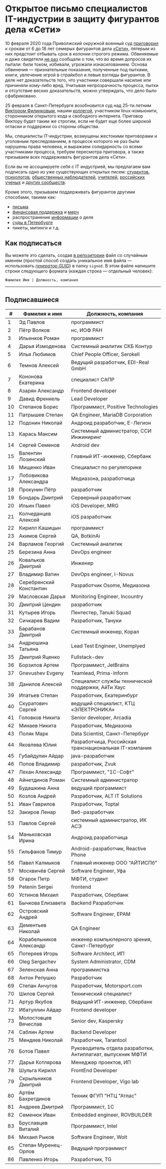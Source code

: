 # Открытое письмо специалистов IT-индустрии в защиту фигурантов дела «Сети» 

10 февраля 2020 года Приволжский окружной военный суд [приговорил](https://zona.media/news/2020/02/10/pnz18) к срокам от 6 до 18 лет семерых фигурантов дела [«Сети»](https://meduza.io/feature/2018/06/14/ya-sdalsya-prakticheski-srazu-kak-fsb-pod-pytkami-vybivaet-priznaniya-u-antifashistov), пятерым из них предстоит отбывать срок в колонии строгого режима. Обвиняемые и даже свидетели [не раз](https://twitter.com/sssmirnov/status/1226767770668404736) сообщали о том, что во время допросов их пытали: били током, избивали, угрожали изнасилованием. Основа обвинения — признательные показания, полученные под пытками, книги, увлечение игрой в страйкбол и левые взгляды фигурантов. В деле нет доказательств того, что участники совершали насилие или причиняли кому-либо вред. Учитывая непрозрачность процесса, пытки и отсутствие веских доказательств, можно утверждать, что дело было сфабриковано. 

25 февраля в Санкт-Петербурге возобновится суд над 25-ти летним [Виктором Филинковым](https://rupression.com/person/viktor-filinkov/), нашим [коллегой](https://github.com/RussianBruteForce), участником linux-комьюнити, сторонником открытого кода и свободного интернета. Приговор Виктору будет таким же строгим, если не будет еще более широкой огласки и поддержки со стороны общества. 

Мы, специалисты IT-индустрии, возмущены жестокими приговорами и уголовным преследованием, в процессе которого не раз были нарушены права человека, и выражаем солидарность со всеми участниками процесса, требуем пересмотра приговора, а также призываем всех поддерживать фигурантов дела «Сети». 

Если вы не ассоциируете себя с IT индустрией, мы предлагаем вам подписать одно из уже существующих открытых писем: [студентов](https://doxajournal.ru/support_networkcase), [психологов](https://docs.google.com/forms/d/e/1FAIpQLSfS7j5wJEcY3uggSpL4yp9YHuYKyVTrZLP_WBbnyytx5O9z-A/viewform), [общественных наблюдателей](https://www.facebook.com/story.php?story_fbid=2670390803075933&id=100003151178607), [учителей](https://pedagog-prof.org/novosti/privlech-vinovnykh-v-primenenii-pytok-zayavlenie-profsoyuza-uchitel-po-delu-seti), [российских ученых](http://scientific.ru/zayavlenie-po-delu-seti/) и [других сообществ](https://rupression.com/2020/02/15/we-are-network/).

Кроме этого, призываем поддерживать фигурантов другими способами, такими как: 
* [письма](http://rosuznik.org/arrests)
* [финансовая поддержка](https://rupression.com/support/) и [мерч](https://rupression.com/merch/)
* распространение [информации](https://rupression.com/kak-fsb-fabrikuet-delo-terrorizme-protiv-antifashistov-v-rossii/) о деле
* [суды в Петербурге](https://afisha.zona.media/)
* пикеты, митинги и т.д.

## Как подписаться

Вы можете это сделать, создав [в репозитории](https://github.com/developers-against-repressions/network-case) файл со случайным именем (простой способ создать уникальное имя файла — использовать *[генератор GUID](https://www.guidgenerator.com/online-guid-generator.aspx)*) в папку `signed`. В этом файле напишите строки
следующего формата (каждая строка — отдельный человек):
```
Фамилия Имя | Должность, компания
```

***

## Подписавшиеся

| #    | Фамилия и имя                      |  Должность, компания                    |
|------|------------------------------------|-----------------------------------------|
| 1    | Эд Павлов                  | программист                  |
| 2    | Пётр Волков              | нс, ИОФ РАН                     |
| 3    | Ильенков Роман        | программист                  |
| 4    | Дарья Измоденова    | Системный аналитик СКБ Контур |
| 5    | Илья Любимов            | Chief People Officer, Serokell          |
| 6    | Темнов Алексей        | Ведущий разработчик, EDI-Real GmbH |
| 7    | Кононова Екатерина | специалист САПР           |
| 8    | Азарян Александр    | Frontend developer                      |
| 9    | Давид Френкель        | Lead Developer                          |
| 10   | Степанов Борис        | Программист, Positive Technologies |
| 11   | Патрышев Степан      | QA Engineer, MariaDB Corporation        |
| 12   | Подонин Николай      | Андроид разработчик, Е-Легион |
| 13   | Карась Максим          | Системный администратор, ССИ Инжиниринг |
| 14   | Сергей Семенов        | Android dev                             |
| 15   | Валентин Лозинский | Главный ИТ-инженер, Сбербанк |
| 16   | Мищенко Иван            | Специалист по регуляторике |
| 17   | Лобовикова Александра | Медиазона, разработчица |
| 18   | Прокунин Пётр          | разработчик                  |
| 19   | Бондарь Дмитрий      | Серверный разработчик |
| 20   | Ильин Павел              | iOS Developer, MRG                      |
| 21   | Колчеданцев Алексей | iOS разработчик              |
| 22   | Кирилл Кашицын        | программист                  |
| 23   | Акимов Сергей          | QA, BotkinAi                            |
| 24   | Варламов Георгий    | Системный аналитик     |
| 25   | Березина Анна          | DevOps engineer                         |
| 26   | Ковальков Дмитрий  | Инженер                          |
| 27   | Владимир Ватин        | DevOps engineer, I-Novus                |
| 28   | Серебрянский Константин | Разработчик Osome, Медиазона |
| 29   | Масловская Дарья    | Monitoring Engineer, Incountry          |
| 30   | Дмитрий Цендин        | разработчик                  |
| 31   | Кутырев Игорь          | Пентестер, Tanuki Squad        |
| 32   | Сичкарев Вадим        | Разработчик, Тануки    |
| 33   | Барабанов Дмитрий  | Системный инженер, Корал |
| 34   | Андрюшина Татьяна  | Lead Test Engineer, Unemplyed           |
| 35   | Дмитрий Яценко        | Fullstack-dev                           |
| 36   | Борзилов Артем        | Программист, JetBrains       |
| 37   | Gnevushev Evgeny                   | Teamlead, Prima-Inform                  |
| 38   | Данилов Алексей      | Специалист службы технической поддержки, АйТи Хаус |
| 39   | Ипатьев Степан        | Разработчик, Екатеринбург |
| 40   | Скуратович Сергей  | ведущий специалист, КТЦ «ЭЛЕКТРОНИКА» |
| 41   | Головков Никита      | Senior developer, Arcadia               |
| 42   | Минаев Никита          | Разработчик, Медиазона |
| 43   | Поляк Марк                | Data Scientist, Санкт-Петербург |
| 44   | Яковлева Юлия          | Разработчица, Российская транснациональная IT-компания |
| 45   | Губайдулин Айдар    | java-разработчик             |
| 46   | Попов Владимир        | разработчик, Zvuk            |
| 47   | Лехан Александр      | Программист, "1С-Софт"  |
| 48   | Айнетдинов Роман    | Системный администратор |
| 49   | Будашкина Анна        | ведущий программист   |
| 50   | Козлов Андрей          | Разработчик, ALT IT Solutions |
| 51   | Иван Гаврилов          | Разработчик, Toptal          |
| 52   | Закиров Ленар          | Веб-разработчик           |
| 53   | Павлов Сергей          | системный администратор, ИК АСЭ |
| 54   | Маньковская Ирина  | Андроид разработчица |
| 55   | Гильфанов Тимур      | Android-разработчик, Reactive Phone |
| 56   | Павел Калмыков        | Главный инженер ООО "АЙТИСПб" |
| 57   | Москвичёв Сергей    | Software Engineer, Уфа               |
| 58   | Огарок Петр              | МФТИ, студент                |
| 59   | Petenin Sergei                     | frontend                                |
| 60   | Устинов Михаил        | Разработчик, Сбербанк |
| 61   | Бычкова Елизавета  | Backend Разработчик          |
| 62   | Островский Андрей  | Software Engineer, EPAM                 |
| 63   | Дементьев Николай  | QA Engineer                             |
| 64   | Корабельников Александр | инженер компьютерного зрения, Санкт-Петербург |
| 65   | Потеряев Игорь        | Software Architect, ИП                |
| 66   | Oleg Sergachev                     | System Administrator, CDM               |
| 67   | Зеленская Анна        | программистка              |
| 68   | Антон Репушко          | Разработчик                  |
| 69   | Степан Анчугов        | Разработчик, Motorsport.com  |
| 70   | Шилов Сергей            | Технический специалист |
| 71   | Артур Якубов            | Ведущий ИТ-инженер, Сбербанк |
| 72   | Ибатуллин Айдар      | Frontend developer                      |
| 73   | Молостовцев Вячеслав | Senior dev, Kaspersky                   |
| 74   | Саблин Артем            | Backend Developer                       |
| 75   | Мендяев Николай      | Разработчик, Tarantool       |
| 76   | Ботов Павел              | Руководитель отдела разработки, Антиплагиат, выпускник МФТИ |
| 77   | Дарья Котлярова      | Менеджер проектов, ИП |
| 78   | Шульга Кирилл          | FrontEnd Developer                      |
| 79   | Скрыльников Дмитрий | Frontend Developer, Vigo lab            |
| 80   | Артём Бахретдинов  | Техник ФГУП "НТЦ "Атлас" |
| 81   | Андреев Дмитрий      | Программист, 1С             |
| 82   | Семенюк Иван            | Embedded engineer, ROVBUILDER           |
| 83   | Бруславцев Виталий | Программист, Intel           |
| 84   | Михаил Рыков            | Software Engineer, Wolt                 |
| 85   | Степан Муренец-Орлов | Ведущий программист   |
| 86   | Павленко Игорь        | Разработчик, TG              |
